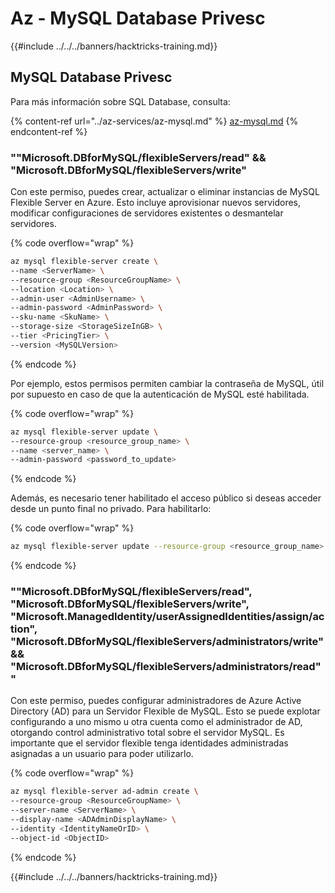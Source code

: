 # Az - MySQL Database Privesc

{{#include ../../../banners/hacktricks-training.md}}


## MySQL Database Privesc
Para más información sobre SQL Database, consulta:

{% content-ref url="../az-services/az-mysql.md" %}
[az-mysql.md](../az-services/az-mysql.md)
{% endcontent-ref %}

### ""Microsoft.DBforMySQL/flexibleServers/read" && "Microsoft.DBforMySQL/flexibleServers/write"

Con este permiso, puedes crear, actualizar o eliminar instancias de MySQL Flexible Server en Azure. Esto incluye aprovisionar nuevos servidores, modificar configuraciones de servidores existentes o desmantelar servidores.

{% code overflow="wrap" %}
```bash
az mysql flexible-server create \
--name <ServerName> \
--resource-group <ResourceGroupName> \
--location <Location> \
--admin-user <AdminUsername> \
--admin-password <AdminPassword> \
--sku-name <SkuName> \
--storage-size <StorageSizeInGB> \
--tier <PricingTier> \
--version <MySQLVersion>
```
{% endcode %}

Por ejemplo, estos permisos permiten cambiar la contraseña de MySQL, útil por supuesto en caso de que la autenticación de MySQL esté habilitada.

{% code overflow="wrap" %}
```bash
az mysql flexible-server update \
--resource-group <resource_group_name> \
--name <server_name> \
--admin-password <password_to_update>
```
{% endcode %}

Además, es necesario tener habilitado el acceso público si deseas acceder desde un punto final no privado. Para habilitarlo:

{% code overflow="wrap" %}
```bash
az mysql flexible-server update --resource-group <resource_group_name> --server-name <server_name> --public-access Enabled
```
{% endcode %}

### ""Microsoft.DBforMySQL/flexibleServers/read", "Microsoft.DBforMySQL/flexibleServers/write", "Microsoft.ManagedIdentity/userAssignedIdentities/assign/action", "Microsoft.DBforMySQL/flexibleServers/administrators/write" && "Microsoft.DBforMySQL/flexibleServers/administrators/read""

Con este permiso, puedes configurar administradores de Azure Active Directory (AD) para un Servidor Flexible de MySQL. Esto se puede explotar configurando a uno mismo u otra cuenta como el administrador de AD, otorgando control administrativo total sobre el servidor MySQL. Es importante que el servidor flexible tenga identidades administradas asignadas a un usuario para poder utilizarlo.

{% code overflow="wrap" %}
```bash
az mysql flexible-server ad-admin create \
--resource-group <ResourceGroupName> \
--server-name <ServerName> \
--display-name <ADAdminDisplayName> \
--identity <IdentityNameOrID> \
--object-id <ObjectID>
```
{% endcode %}

{{#include ../../../banners/hacktricks-training.md}}
